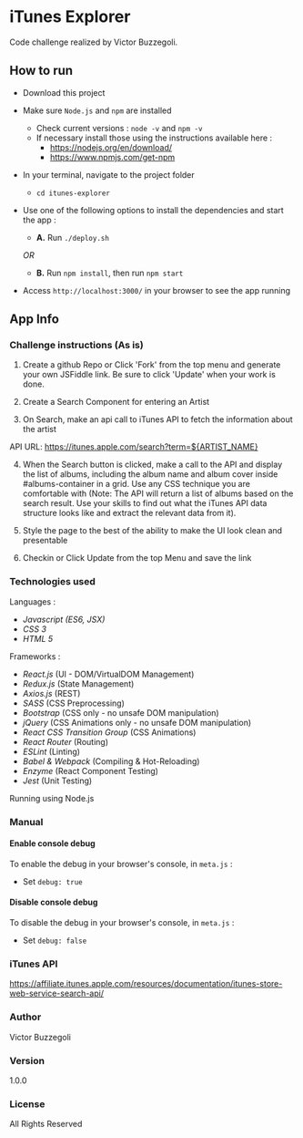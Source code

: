 # iTunes Explorer

Code challenge realized by Victor Buzzegoli.

## How to run

-   Download this project

-   Make sure `Node.js` and `npm` are installed

    -   Check current versions : `node -v` and `npm -v`
    -   If necessary install those using the instructions available here :
        -   https://nodejs.org/en/download/
        -   https://www.npmjs.com/get-npm

-   In your terminal, navigate to the project folder

    -   `cd itunes-explorer`

-   Use one of the following options to install the dependencies and start the app :

    -   **A.** Run `./deploy.sh`

    _OR_

    -   **B.** Run `npm install`, then run `npm start`

-   Access `http://localhost:3000/` in your browser to see the app running

## App Info

### Challenge instructions (As is)

1. Create a github Repo or Click 'Fork' from the top menu and generate your own JSFiddle link.
   Be sure to click 'Update' when your work is done.

2. Create a Search Component for entering an Artist

3. On Search, make an api call to iTunes API to fetch the information about the artist

API URL: https://itunes.apple.com/search?term=${ARTIST_NAME}

4. When the Search button is clicked, make a call to the API and display the list of albums, including the album name and album cover inside #albums-container in a grid. Use any CSS technique you are comfortable with (Note: The API will return a list of albums based on the search result. Use your skills to find out what the iTunes API data structure looks like and extract the relevant data from it).

5. Style the page to the best of the ability to make the UI look clean and presentable

6. Checkin or Click Update from the top Menu and save the link

### Technologies used

Languages :

-   _Javascript (ES6, JSX)_
-   _CSS 3_
-   _HTML 5_

Frameworks :

-   _React.js_ (UI - DOM/VirtualDOM Management)
-   _Redux.js_ (State Management)
-   _Axios.js_ (REST)
-   _SASS_ (CSS Preprocessing)
-   _Bootstrap_ (CSS only - no unsafe DOM manipulation)
-   _jQuery_ (CSS Animations only - no unsafe DOM manipulation)
-   _React CSS Transition Group_ (CSS Animations)
-   _React Router_ (Routing)
-   _ESLint_ (Linting)
-   _Babel & Webpack_ (Compiling & Hot-Reloading)
-   _Enzyme_ (React Component Testing)
-   _Jest_ (Unit Testing)

Running using Node.js

### Manual

#### Enable console debug

To enable the debug in your browser's console, in `meta.js` :

-   Set `debug: true`

#### Disable console debug

To disable the debug in your browser's console, in `meta.js` :

-   Set `debug: false`

### iTunes API

https://affiliate.itunes.apple.com/resources/documentation/itunes-store-web-service-search-api/

### Author

Victor Buzzegoli

### Version

1.0.0

### License

All Rights Reserved
